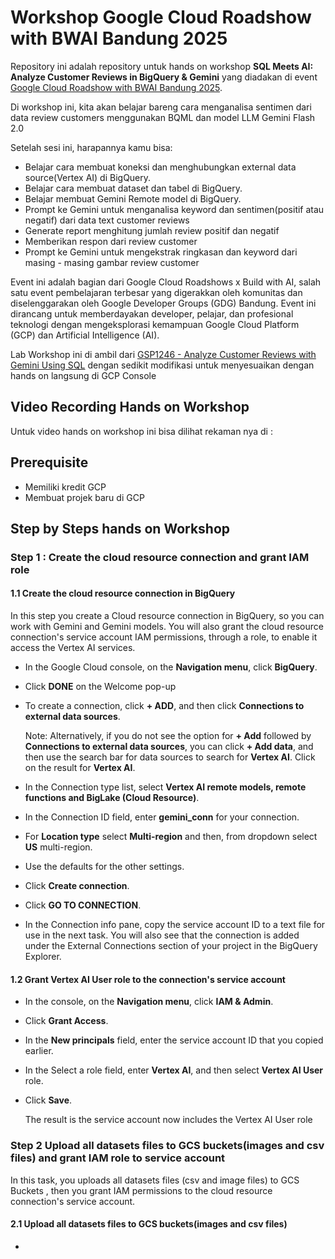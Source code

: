 # Workshop Google Cloud Roadshow with BWAI Bandung 2025

Repository ini adalah repository untuk hands on workshop **SQL Meets AI: Analyze Customer Reviews in BigQuery & Gemini** yang diadakan di event [Google Cloud Roadshow with BWAI Bandung 2025](https://roadshow.cloudbandung.id/).

Di workshop ini, kita akan belajar bareng cara menganalisa sentimen dari data review customers menggunakan BQML dan model LLM Gemini Flash 2.0

Setelah sesi ini, harapannya kamu bisa:
- Belajar cara membuat koneksi dan menghubungkan external data source(Vertex AI) di BigQuery.
- Belajar cara membuat dataset dan tabel di BigQuery.
- Belajar membuat Gemini Remote model di BigQuery.
- Prompt ke Gemini untuk menganalisa keyword dan sentimen(positif atau negatif) dari data text customer reviews
- Generate report menghitung jumlah review positif dan negatif
- Memberikan respon dari review customer
- Prompt ke Gemini untuk mengekstrak ringkasan dan keyword dari masing - masing gambar review customer

Event ini adalah bagian dari Google Cloud Roadshows x Build with AI, salah satu event pembelajaran terbesar yang digerakkan oleh komunitas dan diselenggarakan oleh Google Developer Groups (GDG) Bandung. Event ini dirancang untuk memberdayakan developer, pelajar, dan profesional teknologi dengan mengeksplorasi kemampuan Google Cloud Platform (GCP) dan Artificial Intelligence (AI).

Lab Workshop ini di ambil dari [GSP1246 - Analyze Customer Reviews with Gemini Using SQL](https://www.cloudskillsboost.google/paths/1281/course_templates/1133/labs/507933) dengan sedikit modifikasi untuk menyesuaikan dengan hands on langsung di GCP Console

## Video Recording Hands on Workshop

Untuk video hands on workshop ini bisa dilihat rekaman nya di : 

## Prerequisite
- Memiliki kredit GCP
- Membuat projek baru di GCP

## Step by Steps hands on Workshop

### Step 1 : Create the cloud resource connection and grant IAM role
#### 1.1 Create the cloud resource connection in BigQuery
In this step you create a Cloud resource connection in BigQuery, so you can work with Gemini and Gemini models. You will also grant the cloud resource connection's service account IAM permissions, through a role, to enable it access the Vertex AI services.
- In the Google Cloud console, on the **Navigation menu**, click **BigQuery**.
- Click **DONE** on the Welcome pop-up
- To create a connection, click **+ ADD**, and then click **Connections to external data sources**.

  Note: Alternatively, if you do not see the option for **+ Add** followed by **Connections to external data sources**, you can click **+ Add data**, and then use the search bar for data sources to search for **Vertex AI**. Click on the result for **Vertex AI**.
- In the Connection type list, select **Vertex AI remote models, remote functions and BigLake (Cloud Resource)**.
- In the Connection ID field, enter **gemini_conn** for your connection.
- For **Location type** select **Multi-region** and then, from dropdown select **US** multi-region.
- Use the defaults for the other settings.
- Click **Create connection**.
- Click **GO TO CONNECTION**.
- In the Connection info pane, copy the service account ID to a text file for use in the next task. You will also see that the connection is added under the External Connections section of your project in the BigQuery Explorer.

#### 1.2 Grant Vertex AI User role to the connection's service account
- In the console, on the **Navigation menu**, click **IAM & Admin**.
- Click **Grant Access**.
- In the **New principals** field, enter the service account ID that you copied earlier.
- In the Select a role field, enter **Vertex AI**, and then select **Vertex AI User** role.
- Click **Save**.

  The result is the service account now includes the Vertex AI User role

### Step 2 Upload all datasets files to GCS buckets(images and csv files) and grant IAM role to service account
In this task, you uploads all datasets files (csv and image files) to GCS Buckets , then you grant IAM permissions to the cloud resource connection's service account.
#### 2.1 Upload all datasets files to GCS buckets(images and csv files)
- 
